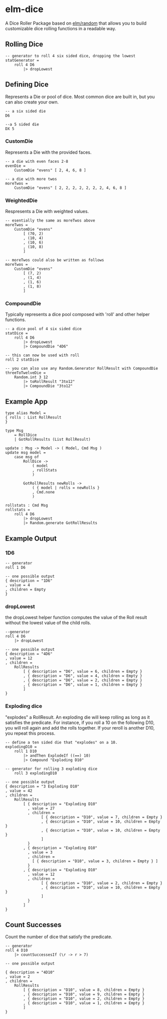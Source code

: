 # elm-dice  
  
A Dice Roller Package based on [elm/random](https://package.elm-lang.org/packages/elm/random/latest/) that allows you to build customizable dice rolling functions in a readable way.  

## Rolling Dice
    -- generator to roll 4 six sided dice, dropping the lowest
    statGenerator =
        roll 4 D6
            |> dropLowest

## Defining Dice
Represents a Die or pool of dice. Most common dice are built in, but you can also create your own.

    -- a six sided die
    D6

    --a 5 sided die
    DX 5

### CustomDie
Represents a Die with the provided faces.

    -- a die with even faces 2-8
    evenDie =
        CustomDie "evens" [ 2, 4, 6, 8 ]

    -- a die with more twos
    moreTwos =
        CustomDie "evens" [ 2, 2, 2, 2, 2, 2, 2, 4, 6, 8 ]

### WeightedDie
Respresents a Die with weighted values.  

    -- esentially the same as moreTwos above
    moreTwos =
        CustomDie "evens"
            [ (70, 2)
            , (10, 4)
            , (10, 6)
            , (10, 8)
            ]

    -- moreTwos could also be written as follows
    moreTwos =
        CustomDie "evens"
            [ (7, 2)
            , (1, 4)
            , (1, 6)
            , (1, 8)
            ]


### CompoundDie
Typically represents a dice pool composed with 'roll' and other helper functions.

    -- a dice pool of 4 six sided dice
    statDice =
        roll 4 D6
            |> dropLowest  
            |> CompoundDie "4D6"

    -- this can now be used with roll
    roll 2 statDice

    -- you can also use any Random.Generator RollResult with CompoundDie
    threeToTwelveDie =
        Random.int 3 12
            |> toRollResult "3to12"
            |> CompoundDie "3to12"



## Example App
    type alias Model =
    { rolls : List RollResult
    }

    type Msg
        = RollDice
        | GotRollResults (List RollResult)

    update : Msg -> Model -> ( Model, Cmd Msg )
    update msg model =
        case msg of
            RollDice ->
                ( model
                , rollStats
                )

            GotRollResults newRolls ->
                ( { model | rolls = newRolls }
                , Cmd.none
                )

    rollstats : Cmd Msg
    rollstats =
        roll 4 D6
            |> dropLowest
            |> Random.generate GotRollResults
  
## Example Output  

### 1D6
    -- generator
    roll 1 D6

    -- one possible output
    { description = "1D6"
    , value = 4
    , children = Empty
    }  
     
### dropLowest  
the dropLowest helper function computes the value of the Roll result without the lowest value of the child rolls.
    
    --generator 
    roll 4 D6 
        |> dropLowest  
      
    -- one possible output
    { description = "4D6"
    , value = 12
    , children = 
        RollResults
            [ { description = "D6", value = 6, children = Empty }
            , { description = "D6", value = 4, children = Empty }
            , { description = "D6", value = 2, children = Empty }
            , { description = "D6", value = 1, children = Empty }
            ]
    }

### Exploding dice 
"explodes" a RollResult.  An exploding die will keep rolling as long as it satisfies the predicate. For instance, if you roll a 10 on the following D10, you will roll again and add the rolls together. If your reroll is another D10, you repeat this process.

    -- define a ten sided die that "explodes" on a 10.
    explodingD10 =
        roll 1 D10
            |> andThen ExplodeIf ((==) 10)
            |> Compound "Exploding D10"

    -- generator for rolling 3 exploding dice
        roll 3 explodingD10

    -- one possible output
    { description = "3 Exploding D10"
    , value = 42
    , children = 
        RollResults
            [ { description = "Exploding D10"
              , value = 27
              , children =  
                    [ { description = "D10", value = 7, children = Empty }
                    , { description = "D10", value = 10, children = Empty }
                    , { description = "D10", value = 10, children = Empty }
                    ]
              }
            , { description = "Exploding D10"
              , value = 3
              , children = 
                [ { description = "D10", value = 3, children = Empty } ] 
              }
            , { description = "Exploding D10"
              , value = 12
              , children =  
                    [ { description = "D10", value = 2, children = Empty }
                    , { description = "D10", value = 10, children = Empty }
                    ]
              }
            ]
    }       


## Count Successes  
Count the number of dice that satisfy the predicate.

    -- generator 
    roll 4 D10 
        |> countSuccessesIf (\r -> r > 7)

    -- one possible output  

    { description = "4D10"
    , value = 2
    , children = 
        RollResults
            [ { description = "D10", value = 8, children = Empty }
            , { description = "D10", value = 9, children = Empty }
            , { description = "D10", value = 2, children = Empty }
            , { description = "D10", value = 1, children = Empty }
            ]
    }